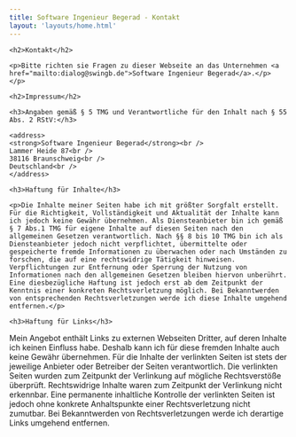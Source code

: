 ```yaml
---
title: Software Ingenieur Begerad - Kontakt
layout: 'layouts/home.html'
---
```

    <h2>Kontakt</h2>

    <p>Bitte richten sie Fragen zu dieser Webseite an das Unternehmen <a href="mailto:dialog@swingb.de">Software Ingenieur Begerad</a>.</p>
    </p>

    <h2>Impressum</h2>

    <h3>Angaben gemäß § 5 TMG und Verantwortliche für den Inhalt nach § 55 Abs. 2 RStV:</h3>

    <address>
    <strong>Software Ingenieur Begerad</strong><br />
    Lammer Heide 87<br />
    38116 Braunschweig<br />
    Deutschland<br />
    </address>

    <h3>Haftung für Inhalte</h3>

    <p>Die Inhalte meiner Seiten habe ich mit größter Sorgfalt erstellt. Für die Richtigkeit, Vollständigkeit und Aktualität der Inhalte kann ich jedoch keine Gewähr übernehmen. Als Diensteanbieter bin ich gemäß § 7 Abs.1 TMG für eigene Inhalte auf diesen Seiten nach den allgemeinen Gesetzen verantwortlich. Nach §§ 8 bis 10 TMG bin ich als Diensteanbieter jedoch nicht verpflichtet, übermittelte oder gespeicherte fremde Informationen zu überwachen oder nach Umständen zu forschen, die auf eine rechtswidrige Tätigkeit hinweisen. Verpflichtungen zur Entfernung oder Sperrung der Nutzung von Informationen nach den allgemeinen Gesetzen bleiben hiervon unberührt. Eine diesbezügliche Haftung ist jedoch erst ab dem Zeitpunkt der Kenntnis einer konkreten Rechtsverletzung möglich. Bei Bekanntwerden von entsprechenden Rechtsverletzungen werde ich diese Inhalte umgehend entfernen.</p>

    <h3>Haftung für Links</h3>

<p>Mein Angebot enthält Links zu externen Webseiten Dritter, auf deren Inhalte ich keinen Einfluss habe. Deshalb kann ich für diese fremden Inhalte auch keine Gewähr übernehmen. Für die Inhalte der verlinkten Seiten ist stets der jeweilige Anbieter oder Betreiber der Seiten verantwortlich. Die verlinkten Seiten wurden zum Zeitpunkt der Verlinkung auf mögliche Rechtsverstöße überprüft. Rechtswidrige Inhalte waren zum Zeitpunkt der Verlinkung nicht erkennbar. Eine permanente inhaltliche Kontrolle der verlinkten Seiten ist jedoch ohne konkrete Anhaltspunkte einer Rechtsverletzung nicht zumutbar. Bei Bekanntwerden von Rechtsverletzungen werde ich derartige Links umgehend entfernen.</p>
